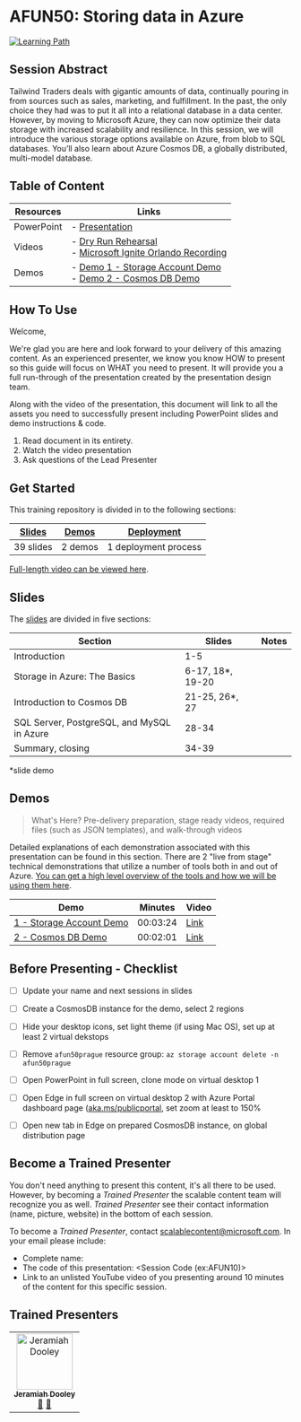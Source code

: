 # AFUN50: Storing data in Azure

 [![Learning Path](https://img.shields.io/badge/Learning%20Path-AFUN-fe5e00?logo=microsoft)](https://github.com/microsoft/ignite-learning-paths-training-afun/)

 
## Session Abstract

Tailwind Traders deals with gigantic amounts of data, continually pouring in from sources such as sales, marketing, and fulfillment. In the past, the only choice they had was to put it all into a relational database in a data center. However, by moving to Microsoft Azure, they can now optimize their data storage with increased scalability and resilience. In this session, we will introduce the various storage options available on Azure, from blob to SQL databases. You’ll also learn about Azure Cosmos DB, a globally distributed, multi-model database. 

## Table of Content

| Resources          | Links                            |
|-------------------|----------------------------------|
| PowerPoint        | - [Presentation](presentations.md) |
| Videos            | - [Dry Run Rehearsal](#) <br/>- [Microsoft Ignite Orlando Recording](https://myignite.techcommunity.microsoft.com/sessions/83205) |
| Demos             | - [Demo 1 - Storage Account Demo](demos/README.md#demo-1---storage-account-demo) <br/>- [Demo 2 - Cosmos DB Demo](demos/README.md#demo-2---cosmos-db-demo) |


## How To Use

Welcome,

We're glad you are here and look forward to your delivery of this amazing content. As an experienced presenter, we know you know HOW to present so this guide will focus on WHAT you need to present. It will provide you a full run-through of the presentation created by the presentation design team. 

Along with the video of the presentation, this document will link to all the assets you need to successfully present including PowerPoint slides and demo instructions &
code.

1.  Read document in its entirety.
2.  Watch the video presentation
3.  Ask questions of the Lead Presenter

## Get Started

This training repository is divided in to the following sections:

| [Slides](#slides) | [Demos](#demos) | [Deployment](deployment.md) |  
|-------------------|-----------------|-----------------|
| 39 slides         | 2 demos         |  1 deployment process

 [Full-length video can be viewed here](https://myignite.techcommunity.microsoft.com/sessions/83205).


## Slides

The [slides](presentations.md) are divided in five sections:

 Section                                        | Slides           | Notes
------------------------------------------------|---------------   |------
Introduction                                    | 1-5              | 
Storage in Azure: The Basics                    | 6-17, 18*, 19-20 | 
Introduction to Cosmos DB​                       | 21-25, 26*, 27   | 
SQL Server, PostgreSQL, and MySQL in Azure​      | 28-34            |
Summary,  closing                               | 34-39            | 

*slide demo


## Demos

> What's Here? Pre-delivery preparation, stage ready videos, required files (such as JSON templates), and walk-through videos

Detailed explanations of each demonstration associated with this presentation can be found in this section. There are 2 "live from stage" technical demonstrations that utilize a number of tools both in and out of Azure. [You can get a high level overview of the tools and how we will be using them here](demos/README.md).

| Demo 	                                    | Minutes | Video
--------------------------------------------|---------|-----------------
|  [1 - Storage Account Demo](demos/README.md#demo-1---storage-account-demo)            | 00:03:24       | [Link](https://globaleventcdn.blob.core.windows.net/assets/afun/afun50/AFUN50%20-%20Demo%2001%20-%20Storage%20Account%20Demo.mp4)
|  [2 - Cosmos DB Demo](demos/README.md#demo-2---cosmos-db-demo)  | 00:02:01  | [Link](https://globaleventcdn.blob.core.windows.net/assets/afun/afun50/AFUN50%20-%20Demo%2002%20-%20Cosmos%20DB%20Demo.mp4)


## Before Presenting - Checklist
- [ ] Update your name and next sessions in slides
- [ ] Create a CosmosDB instance for the demo, select 2 regions
- [ ] Hide your desktop icons, set light theme (if using Mac OS), set up at least 2 virtual dekstops
- [ ] Remove `afun50prague` resource group: `az storage account delete -n afun50prague`
- [ ] Open PowerPoint in full screen, clone mode on virtual desktop 1
- [ ] Open Edge in full screen on virtual desktop 2 with Azure Portal dashboard page ([aka.ms/publicportal](https://aka.ms/publicportal), set zoom at least to 150%
- [ ] Open new tab in Edge on prepared CosmosDB instance, on global distribution page


## Become a Trained Presenter

You don't need anything to present this content, it's all there to be used. However, by becoming a *Trained Presenter* the scalable content team will recognize you as well. *Trained Presenter* see their contact information (name, picture, website) in the bottom of each session.  
 
To become a *Trained Presenter*, contact [scalablecontent@microsoft.com](mailto:scalablecontent@microsoft.com). In your email please include:

- Complete name:
- The code of this presentation: \<Session Code (ex:AFUN10)\>
- Link to an unlisted YouTube video of you presenting around 10 minutes of the content for this specific session.


## Trained Presenters

<!-- ALL-CONTRIBUTORS-LIST:START - Do not remove or modify this section -->
<!-- prettier-ignore -->

<table>
<tr>
    <td align="center"><a href="https://jeramiah.net/">
        <img src="https://avatars2.githubusercontent.com/u/4121105?s=460&v=4" width="100px;" alt="Jeramiah Dooley"/><br />
        <sub><b>Jeramiah Dooley</b></sub></a><br />
            <a href="https://github.com/microsoft/ignite-learning-paths-training-afun/commits?author=FBoucher" title="talk">📢</a>
            <a href="https://github.com/microsoft/ignite-learning-paths-training-afun/commits?author=FBoucher" title="Documentation">📖</a> 
    </td>
</tr></table>

<!-- ALL-CONTRIBUTORS-LIST:END -->
